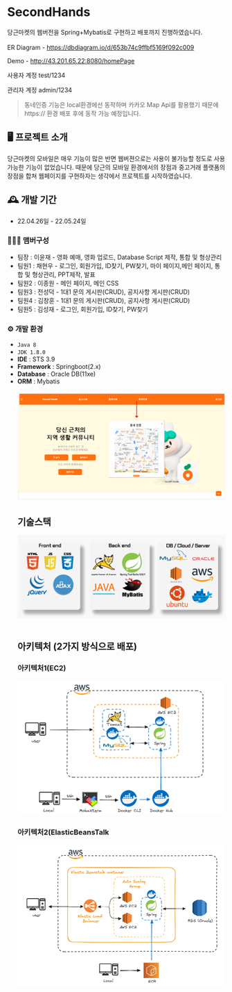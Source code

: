 # SecondHands
당근마켓의 웹버전을 Spring+Mybatis로 구현하고 배포까지 진행하였습니다. <br><br>
ER Diagram - https://dbdiagram.io/d/653b74c9ffbf5169f092c009

Demo - http://43.201.65.22:8080/homePage

사용자 계정 test/1234

관리자 계정 admin/1234

> 동네인증 기능은 local환경에선 동작하며 카카오 Map Api를 활용했기 때문에 https:// 환경 배포 후에 동작 가능 예정입니다.

## 🖥️ 프로젝트 소개
 당근마켓의 모바일은 매우 기능이 많은 반면 웹버젼으로는 사용이 불가능할 정도로 사용가능한 기능이 없었습니다. 
 때문에 당근의 모바일 환경에서의 장점과 중고거래 플랫폼의 장점을 합쳐 웹페이지를 구현하자는 생각에서 프로젝트를 
 시작하였습니다. 
<br>

## 🕰️ 개발 기간
* 22.04.26일 - 22.05.24일

### 🧑‍🤝‍🧑 맴버구성
 - 팀장  : 이윤재 - 영화 예매, 영화 업로드, Database Script 제작, 통합 및 형상관리
 - 팀원1 : 채현우 - 로그인, 회원가입, ID찾기, PW찾기, 마이 페이지,메인 페이지, 통합 및 형상관리, PPT제작, 발표
 - 팀원2 : 이종원 - 메인 페이지, 메인 CSS
 - 팀원3 : 전성덕 - 1대1 문의 게시판(CRUD), 공지사항 게시판(CRUD)
 - 팀원4 : 김창훈 - 1대1 문의 게시판(CRUD), 공지사항 게시판(CRUD)
 - 팀원5 : 김성재 - 로그인, 회원가입, ID찾기, PW찾기

### ⚙️ 개발 환경
- `Java 8`
- `JDK 1.8.0`
- **IDE** : STS 3.9
- **Framework** : Springboot(2.x)
- **Database** : Oracle DB(11xe)
- **ORM** : Mybatis
  <br><br>
   <img src="https://github.com/kevinbj0/image/blob/main/%EB%8B%B9%EA%B7%BC%EB%A9%94%EC%9D%B81.png?raw=true"> 
   <br>
   <h2>기술스택</h2>
   <img src="https://github.com/kevinbj0/image/blob/main/%EB%8B%B9%EA%B7%BC%EA%B8%B0%EC%88%A0%EC%8A%A4%ED%83%9D.png?raw=true">
   <br><br>
   <h2>아키텍처 (2가지 방식으로 배포) </h2>
   <h3>아키텍처1(EC2)</h3>
   <img src="https://github.com/kevinbj0/image/blob/main/%EB%B0%A9%EB%B2%951.png?raw=true"> 
   <br>
   <h3>아키텍처2(ElasticBeansTalk</h3>
   <img src="https://github.com/kevinbj0/image/blob/main/%EB%B0%A9%EB%B2%952.png?raw=true"> 
   <br>
   


   

